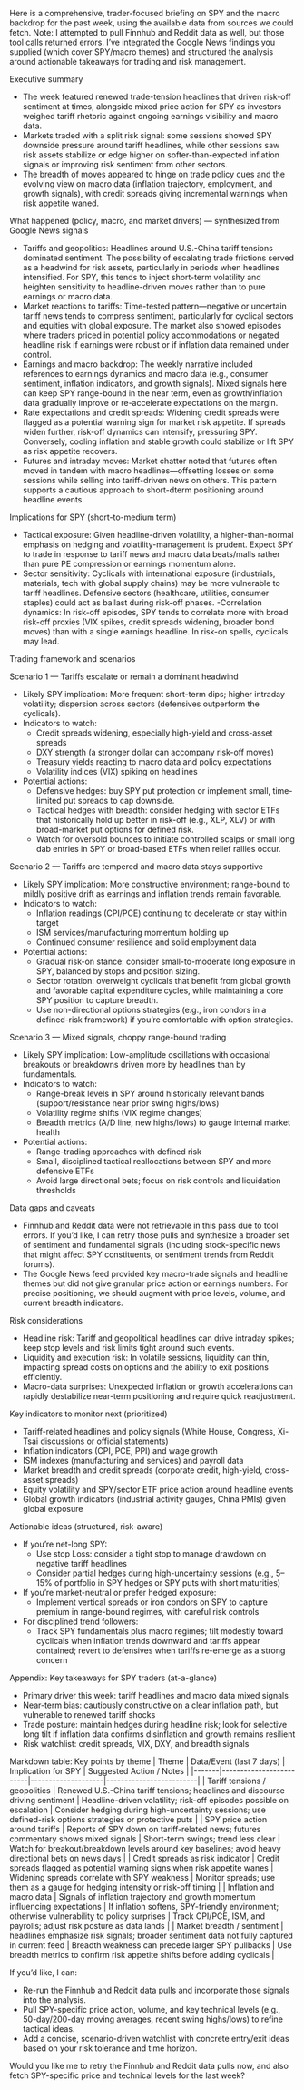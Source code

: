 Here is a comprehensive, trader-focused briefing on SPY and the macro backdrop for the past week, using the available data from sources we could fetch. Note: I attempted to pull Finnhub and Reddit data as well, but those tool calls returned errors. I’ve integrated the Google News findings you supplied (which cover SPY/macro themes) and structured the analysis around actionable takeaways for trading and risk management.

Executive summary
- The week featured renewed trade-tension headlines that driven risk-off sentiment at times, alongside mixed price action for SPY as investors weighed tariff rhetoric against ongoing earnings visibility and macro data.
- Markets traded with a split risk signal: some sessions showed SPY downside pressure around tariff headlines, while other sessions saw risk assets stabilize or edge higher on softer-than-expected inflation signals or improving risk sentiment from other sectors.
- The breadth of moves appeared to hinge on trade policy cues and the evolving view on macro data (inflation trajectory, employment, and growth signals), with credit spreads giving incremental warnings when risk appetite waned.

What happened (policy, macro, and market drivers) — synthesized from Google News signals
- Tariffs and geopolitics: Headlines around U.S.-China tariff tensions dominated sentiment. The possibility of escalating trade frictions served as a headwind for risk assets, particularly in periods when headlines intensified. For SPY, this tends to inject short-term volatility and heighten sensitivity to headline-driven moves rather than to pure earnings or macro data.
- Market reactions to tariffs: Time-tested pattern—negative or uncertain tariff news tends to compress sentiment, particularly for cyclical sectors and equities with global exposure. The market also showed episodes where traders priced in potential policy accommodations or negated headline risk if earnings were robust or if inflation data remained under control.
- Earnings and macro backdrop: The weekly narrative included references to earnings dynamics and macro data (e.g., consumer sentiment, inflation indicators, and growth signals). Mixed signals here can keep SPY range-bound in the near term, even as growth/inflation data gradually improve or re-accelerate expectations on the margin.
- Rate expectations and credit spreads: Widening credit spreads were flagged as a potential warning sign for market risk appetite. If spreads widen further, risk-off dynamics can intensify, pressuring SPY. Conversely, cooling inflation and stable growth could stabilize or lift SPY as risk appetite recovers.
- Futures and intraday moves: Market chatter noted that futures often moved in tandem with macro headlines—offsetting losses on some sessions while selling into tariff-driven news on others. This pattern supports a cautious approach to short-dterm positioning around headline events.

Implications for SPY (short-to-medium term)
- Tactical exposure: Given headline-driven volatility, a higher-than-normal emphasis on hedging and volatility-management is prudent. Expect SPY to trade in response to tariff news and macro data beats/malls rather than pure PE compression or earnings momentum alone.
- Sector sensitivity: Cyclicals with international exposure (industrials, materials, tech with global supply chains) may be more vulnerable to tariff headlines. Defensive sectors (healthcare, utilities, consumer staples) could act as ballast during risk-off phases.
-Correlation dynamics: In risk-off episodes, SPY tends to correlate more with broad risk-off proxies (VIX spikes, credit spreads widening, broader bond moves) than with a single earnings headline. In risk-on spells, cyclicals may lead.

Trading framework and scenarios

Scenario 1 — Tariffs escalate or remain a dominant headwind
- Likely SPY implication: More frequent short-term dips; higher intraday volatility; dispersion across sectors (defensives outperform the cyclicals).
- Indicators to watch: 
  - Credit spreads widening, especially high-yield and cross-asset spreads
  - DXY strength (a stronger dollar can accompany risk-off moves)
  - Treasury yields reacting to macro data and policy expectations
  - Volatility indices (VIX) spiking on headlines
- Potential actions:
  - Defensive hedges: buy SPY put protection or implement small, time-limited put spreads to cap downside.
  - Tactical hedges with breadth: consider hedging with sector ETFs that historically hold up better in risk-off (e.g., XLP, XLV) or with broad-market put options for defined risk.
  - Watch for oversold bounces to initiate controlled scalps or small long dab entries in SPY or broad-based ETFs when relief rallies occur.

Scenario 2 — Tariffs are tempered and macro data stays supportive
- Likely SPY implication: More constructive environment; range-bound to mildly positive drift as earnings and inflation trends remain favorable.
- Indicators to watch:
  - Inflation readings (CPI/PCE) continuing to decelerate or stay within target
  - ISM services/manufacturing momentum holding up
  - Continued consumer resilience and solid employment data
- Potential actions:
  - Gradual risk-on stance: consider small-to-moderate long exposure in SPY, balanced by stops and position sizing.
  - Sector rotation: overweight cyclicals that benefit from global growth and favorable capital expenditure cycles, while maintaining a core SPY position to capture breadth.
  - Use non-directional options strategies (e.g., iron condors in a defined-risk framework) if you’re comfortable with option strategies.

Scenario 3 — Mixed signals, choppy range-bound trading
- Likely SPY implication: Low-amplitude oscillations with occasional breakouts or breakdowns driven more by headlines than by fundamentals.
- Indicators to watch:
  - Range-break levels in SPY around historically relevant bands (support/resistance near prior swing highs/lows)
  - Volatility regime shifts (VIX regime changes)
  - Breadth metrics (A/D line, new highs/lows) to gauge internal market health
- Potential actions:
  - Range-trading approaches with defined risk
  - Small, disciplined tactical reallocations between SPY and more defensive ETFs
  - Avoid large directional bets; focus on risk controls and liquidation thresholds

Data gaps and caveats
- Finnhub and Reddit data were not retrievable in this pass due to tool errors. If you’d like, I can retry those pulls and synthesize a broader set of sentiment and fundamental signals (including stock-specific news that might affect SPY constituents, or sentiment trends from Reddit forums).
- The Google News feed provided key macro-trade signals and headline themes but did not give granular price action or earnings numbers. For precise positioning, we should augment with price levels, volume, and current breadth indicators.

Risk considerations
- Headline risk: Tariff and geopolitical headlines can drive intraday spikes; keep stop levels and risk limits tight around such events.
- Liquidity and execution risk: In volatile sessions, liquidity can thin, impacting spread costs on options and the ability to exit positions efficiently.
- Macro-data surprises: Unexpected inflation or growth accelerations can rapidly destabilize near-term positioning and require quick readjustment.

Key indicators to monitor next (prioritized)
- Tariff-related headlines and policy signals (White House, Congress, Xi-Tsai discussions or official statements)
- Inflation indicators (CPI, PCE, PPI) and wage growth
- ISM indexes (manufacturing and services) and payroll data
- Market breadth and credit spreads (corporate credit, high-yield, cross-asset spreads)
- Equity volatility and SPY/sector ETF price action around headline events
- Global growth indicators (industrial activity gauges, China PMIs) given global exposure

Actionable ideas (structured, risk-aware)
- If you’re net-long SPY:
  - Use stop Loss: consider a tight stop to manage drawdown on negative tariff headlines
  - Consider partial hedges during high-uncertainty sessions (e.g., 5–15% of portfolio in SPY hedges or SPY puts with short maturities)
- If you’re market-neutral or prefer hedged exposure:
  - Implement vertical spreads or iron condors on SPY to capture premium in range-bound regimes, with careful risk controls
- For disciplined trend followers:
  - Track SPY fundamentals plus macro regimes; tilt modestly toward cyclicals when inflation trends downward and tariffs appear contained; revert to defensives when tariffs re-emerge as a strong concern

Appendix: Key takeaways for SPY traders (at-a-glance)
- Primary driver this week: tariff headlines and macro data mixed signals
- Near-term bias: cautiously constructive on a clear inflation path, but vulnerable to renewed tariff shocks
- Trade posture: maintain hedges during headline risk; look for selective long tilt if inflation data confirms disinflation and growth remains resilient
- Risk watchlist: credit spreads, VIX, DXY, and breadth signals

Markdown table: Key points by theme
| Theme | Data/Event (last 7 days) | Implication for SPY | Suggested Action / Notes |
|-------|-------------------------|--------------------|-------------------------|
| Tariff tensions / geopolitics | Renewed U.S.-China tariff tensions; headlines and discourse driving sentiment | Headline-driven volatility; risk-off episodes possible on escalation | Consider hedging during high-uncertainty sessions; use defined-risk options strategies or protective puts |
| SPY price action around tariffs | Reports of SPY down on tariff-related news; futures commentary shows mixed signals | Short-term swings; trend less clear | Watch for breakout/breakdown levels around key baselines; avoid heavy directional bets on news days |
| Credit spreads as risk indicator | Credit spreads flagged as potential warning signs when risk appetite wanes | Widening spreads correlate with SPY weakness | Monitor spreads; use them as a gauge for hedging intensity or risk-off timing |
| Inflation and macro data | Signals of inflation trajectory and growth momentum influencing expectations | If inflation softens, SPY-friendly environment; otherwise vulnerability to policy surprises | Track CPI/PCE, ISM, and payrolls; adjust risk posture as data lands |
| Market breadth / sentiment | headlines emphasize risk signals; broader sentiment data not fully captured in current feed | Breadth weakness can precede larger SPY pullbacks | Use breadth metrics to confirm risk appetite shifts before adding cyclicals |

If you’d like, I can:
- Re-run the Finnhub and Reddit data pulls and incorporate those signals into the analysis.
- Pull SPY-specific price action, volume, and key technical levels (e.g., 50-day/200-day moving averages, recent swing highs/lows) to refine tactical ideas.
- Add a concise, scenario-driven watchlist with concrete entry/exit ideas based on your risk tolerance and time horizon.

Would you like me to retry the Finnhub and Reddit data pulls now, and also fetch SPY-specific price and technical levels for the last week?